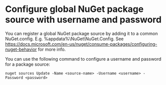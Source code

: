 # Configure global NuGet package source with username and password

You can register a global NuGet package source by adding it to a common NuGet.config. E.g. %appdata%\NuGet\NuGet.Config.
See https://docs.microsoft.com/en-us/nuget/consume-packages/configuring-nuget-behavior for more info.

You can use the following command to configure a username and password for a package source:

```
nuget sources Update -Name <source-name> -Username <username> -Password <password>
```